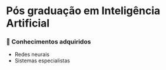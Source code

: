 # Pós graduação em Inteligência Artificial
### 🧠 Conhecimentos adquiridos
- Redes neurais
- Sistemas especialistas

